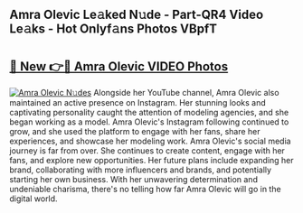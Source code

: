 ## Amra Olevic Le𝚊ked N𝚞de - Part-QR4 Video Le𝚊ks - Hot Onlyf𝚊ns Photos VBpfT

# <h2><a href="http://ab68784.deff.icu/?id=Amra+Olevic">🔗 New 👉🔴 Amra Olevic VIDEO Photos</a></h2>

[![Amra Olevic N𝚞des](https://i.imgur.com/rIISA9y.gif)](http://ab68784.deff.icu/?id=Amra+Olevic)
Alongside her YouTube channel, Amra Olevic also maintained an active presence on Instagram. Her stunning looks and captivating personality caught the attention of modeling agencies, and she began working as a model. Amra Olevic's Instagram following continued to grow, and she used the platform to engage with her fans, share her experiences, and showcase her modeling work. Amra Olevic's social media journey is far from over. She continues to create content, engage with her fans, and explore new opportunities. Her future plans include expanding her brand, collaborating with more influencers and brands, and potentially starting her own business. With her unwavering determination and undeniable charisma, there's no telling how far Amra Olevic will go in the digital world.
